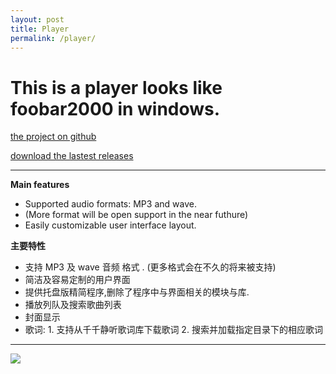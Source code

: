 ```yaml
---
layout: post 
title: Player
permalink: /player/
---
```


# This is a player looks like foobar2000 in windows.


[the project on github](https://github.com/liaogang/player)  

[download the lastest releases](https://github.com/liaogang/player/releases) 


---




**Main features**

* Supported audio formats: MP3 and  wave.
* (More format will be open support in the near futhure)
* Easily customizable user interface layout.   


**主要特性**

* 支持 MP3 及  wave 音频 格式 . (更多格式会在不久的将来被支持)
* 简洁及容易定制的用户界面
* 提供托盘版精简程序,删除了程序中与界面相关的模块与库. 
* 播放列队及搜索歌曲列表
* 封面显示
* 歌词:  1. 支持从千千静听歌词库下载歌词 2. 搜索并加载指定目录下的相应歌词

---
  

![](https://raw.githubusercontent.com/liaogang/liaogang.github.io/master/resource/img/player/player.png)

